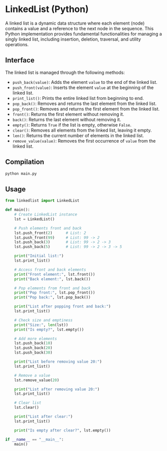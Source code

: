 # LinkedList (Python)

A linked list is a dynamic data structure where each element (node) contains a value and a reference to the next node in the sequence. This Python implementation provides fundamental functionalities for managing a singly linked list, including insertion, deletion, traversal, and utility operations.

## Interface

The linked list is managed through the following methods:

- `push_back(value)`: Adds the element `value` to the end of the linked list.
- `push_front(value)`: Inserts the element `value` at the beginning of the linked list.
- `print_list()`: Prints the entire linked list from beginning to end.
- `pop_back()`: Removes and returns the last element from the linked list.
- `pop_front()`: Removes and returns the first element from the linked list.
- `front()`: Returns the first element without removing it.
- `back()`: Returns the last element without removing it.
- `empty()`: Returns `True` if the list is empty, otherwise `False`.
- `clear()`: Removes all elements from the linked list, leaving it empty.
- `len()`: Returns the current number of elements in the linked list.
- `remove_value(value)`: Removes the first occurrence of `value` from the linked list.

## Compilation

```sh
python main.py
```

## Usage

```py
from linkedlist import LinkedList

def main():
    # Create LinkedList instance
    lst = LinkedList()

    # Push elements front and back
    lst.push_front(2)      # List: 2
    lst.push_front(99)     # List: 99 -> 2
    lst.push_back(3)       # List: 99 -> 2 -> 3
    lst.push_back(5)       # List: 99 -> 2 -> 3 -> 5

    print("Initial list:")
    lst.print_list()

    # Access front and back elements
    print("Front element:", lst.front())
    print("Back element:", lst.back())

    # Pop elements from front and back
    print("Pop front:", lst.pop_front())
    print("Pop back:", lst.pop_back())

    print("List after popping front and back:")
    lst.print_list()

    # Check size and emptiness
    print("Size:", len(lst))
    print("Is empty?", lst.empty())

    # Add more elements
    lst.push_back(10)
    lst.push_back(20)
    lst.push_back(30)

    print("List before removing value 20:")
    lst.print_list()

    # Remove a value
    lst.remove_value(20)

    print("List after removing value 20:")
    lst.print_list()

    # Clear list
    lst.clear()

    print("List after clear:")
    lst.print_list()

    print("Is empty after clear?", lst.empty())

if __name__ == "__main__":
    main()
```

